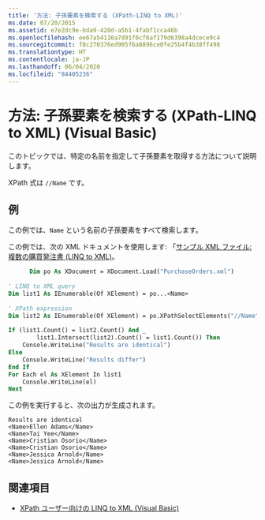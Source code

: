 ```yaml
---
title: '方法: 子孫要素を検索する (XPath-LINQ to XML)'
ms.date: 07/20/2015
ms.assetid: e7e2dc9e-bda9-420d-a5b1-4fabf1cca46b
ms.openlocfilehash: ee67a54116a7d91f6cf6af179d6398a4dcece9c4
ms.sourcegitcommit: f8c270376ed905f6a8896ce0fe25b4f4b38ff498
ms.translationtype: HT
ms.contentlocale: ja-JP
ms.lasthandoff: 06/04/2020
ms.locfileid: "84405236"
---
```

# <a name="how-to-find-descendant-elements-xpath-linq-to-xml-visual-basic"></a>方法: 子孫要素を検索する (XPath-LINQ to XML) (Visual Basic)
このトピックでは、特定の名前を指定して子孫要素を取得する方法について説明します。  
  
 XPath 式は `//Name` です。  
  
## <a name="example"></a>例  
 この例では、`Name` という名前の子孫要素をすべて検索します。  
  
 この例では、次の XML ドキュメントを使用します: 「[サンプル XML ファイル:複数の購買発注書 (LINQ to XML)](sample-xml-file-multiple-purchase-orders-linq-to-xml.md)。  
  
```vb  
      Dim po As XDocument = XDocument.Load("PurchaseOrders.xml")  
  
' LINQ to XML query  
Dim list1 As IEnumerable(Of XElement) = po...<Name>  
  
' XPath expression  
Dim list2 As IEnumerable(Of XElement) = po.XPathSelectElements("//Name")  
  
If (list1.Count() = list2.Count() And _  
        list1.Intersect(list2).Count() = list1.Count()) Then  
    Console.WriteLine("Results are identical")  
Else  
    Console.WriteLine("Results differ")  
End If  
For Each el As XElement In list1  
    Console.WriteLine(el)  
Next  
```  
  
 この例を実行すると、次の出力が生成されます。  
  
```console
Results are identical  
<Name>Ellen Adams</Name>  
<Name>Tai Yee</Name>  
<Name>Cristian Osorio</Name>  
<Name>Cristian Osorio</Name>  
<Name>Jessica Arnold</Name>  
<Name>Jessica Arnold</Name>  
```  
  
## <a name="see-also"></a>関連項目

- [XPath ユーザー向けの LINQ to XML (Visual Basic)](linq-to-xml-for-xpath-users.md)
